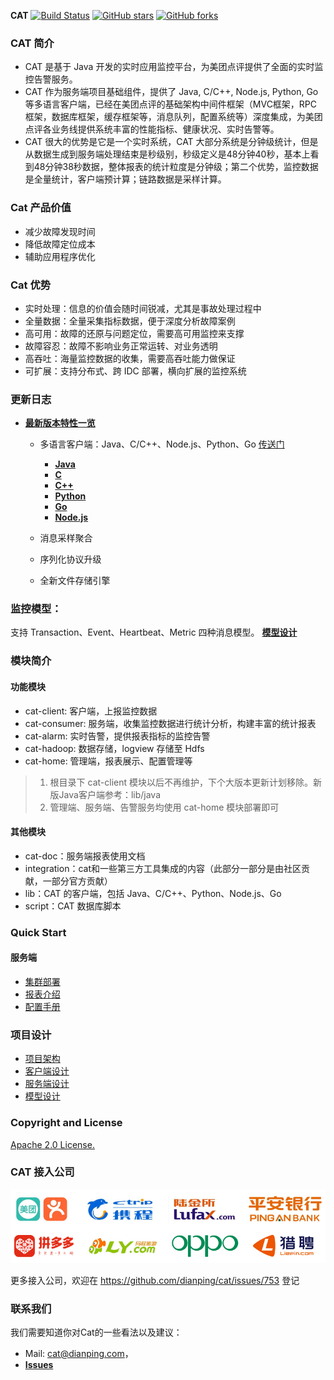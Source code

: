 **CAT**
 [![Build Status](https://travis-ci.org/dianping/cat.png?branch=master)](https://travis-ci.org/dianping/cat)
 [![GitHub stars](https://img.shields.io/github/stars/dianping/cat.svg?style=social&label=Star&)](https://github.com/dianping/cat/stargazers)
 [![GitHub forks](https://img.shields.io/github/forks/dianping/cat.svg?style=social&label=Fork&)](https://github.com/dianping/cat/fork)

### CAT 简介 

- CAT 是基于 Java 开发的实时应用监控平台，为美团点评提供了全面的实时监控告警服务。
- CAT 作为服务端项目基础组件，提供了 Java, C/C++, Node.js, Python, Go 等多语言客户端，已经在美团点评的基础架构中间件框架（MVC框架，RPC框架，数据库框架，缓存框架等，消息队列，配置系统等）深度集成，为美团点评各业务线提供系统丰富的性能指标、健康状况、实时告警等。
- CAT 很大的优势是它是一个实时系统，CAT 大部分系统是分钟级统计，但是从数据生成到服务端处理结束是秒级别，秒级定义是48分钟40秒，基本上看到48分钟38秒数据，整体报表的统计粒度是分钟级；第二个优势，监控数据是全量统计，客户端预计算；链路数据是采样计算。

### Cat 产品价值

- 减少故障发现时间
- 降低故障定位成本
- 辅助应用程序优化

### Cat 优势

- 实时处理：信息的价值会随时间锐减，尤其是事故处理过程中
- 全量数据：全量采集指标数据，便于深度分析故障案例
- 高可用：故障的还原与问题定位，需要高可用监控来支撑
- 故障容忍：故障不影响业务正常运转、对业务透明
- 高吞吐：海量监控数据的收集，需要高吞吐能力做保证
- 可扩展：支持分布式、跨 IDC 部署，横向扩展的监控系统

### 更新日志

- [**最新版本特性一览**](https://github.com/dianping/cat/blob/master/cat-doc/posts/new.md)

    - 多语言客户端：Java、C/C++、Node.js、Python、Go [传送门](https://github.com/dianping/cat/tree/master/lib)
        
        * [**Java**](https://github.com/dianping/cat/blob/master/lib/java)
        * [**C**](https://github.com/dianping/cat/blob/master/lib/c)
        * [**C++**](https://github.com/dianping/cat/blob/master/lib/cpp)
        * [**Python**](https://github.com/dianping/cat/blob/master/lib/python)
        * [**Go**](https://github.com/dianping/cat/blob/master/lib/go)
        * [**Node.js**](https://github.com/dianping/cat/blob/master/lib/node.js)
        
    - 消息采样聚合
    - 序列化协议升级
    - 全新文件存储引擎

### 监控模型：

支持 Transaction、Event、Heartbeat、Metric 四种消息模型。 [**模型设计**](https://github.com/dianping/cat/blob/master/cat-doc/posts/ch5-design/model.md)

### 模块简介

#### 功能模块

- cat-client: 客户端，上报监控数据
- cat-consumer: 服务端，收集监控数据进行统计分析，构建丰富的统计报表
- cat-alarm: 实时告警，提供报表指标的监控告警
- cat-hadoop: 数据存储，logview 存储至 Hdfs
- cat-home: 管理端，报表展示、配置管理等

> 1. 根目录下 cat-client 模块以后不再维护，下个大版本更新计划移除。新版Java客户端参考：lib/java
> 2. 管理端、服务端、告警服务均使用 cat-home 模块部署即可

#### 其他模块

- cat-doc：服务端报表使用文档
- integration：cat和一些第三方工具集成的内容（此部分一部分是由社区贡献，一部分官方贡献）
- lib：CAT 的客户端，包括 Java、C/C++、Python、Node.js、Go
- script：CAT 数据库脚本

### Quick Start

#### 服务端

- [集群部署](https://github.com/dianping/cat/blob/master/cat-doc/posts/ch4-server/README.md)
- [报表介绍](https://github.com/dianping/cat/blob/master/cat-doc/posts/ch1-report/README.md)
- [配置手册](https://github.com/dianping/cat/blob/master/cat-doc/posts/ch2-config/README.md)

### 项目设计

- [项目架构](https://github.com/dianping/cat/blob/master/cat-doc/posts/ch5-design/overall.md)
- [客户端设计](https://github.com/dianping/cat/blob/master/cat-doc/posts/ch5-design/client.md)
- [服务端设计](https://github.com/dianping/cat/blob/master/cat-doc/posts/ch5-design/server.md)
- [模型设计](https://github.com/dianping/cat/blob/master/cat-doc/posts/ch5-design/model.md)

### Copyright and License

[Apache 2.0 License.](/LICENSE)

### CAT 接入公司

![Alt text](cat-home/src/main/webapp/images/logo/companys.png)

更多接入公司，欢迎在 <https://github.com/dianping/cat/issues/753> 登记

### 联系我们

我们需要知道你对Cat的一些看法以及建议：

- Mail: cat@dianping.com，
- [**Issues**](https://github.com/dianping/cat/issues)
